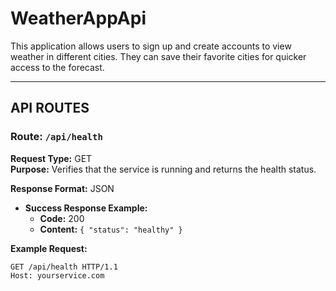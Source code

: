 # WeatherAppApi

This application allows users to sign up and create accounts to view weather in different cities. They can save their favorite cities for quicker access to the forecast.

---

## API ROUTES

### Route: `/api/health`
**Request Type:** GET  
**Purpose:** Verifies that the service is running and returns the health status.  

**Response Format:** JSON  
- **Success Response Example:**  
  - **Code:** 200  
  - **Content:** `{ "status": "healthy" }`  

**Example Request:**
```http
GET /api/health HTTP/1.1
Host: yourservice.com

